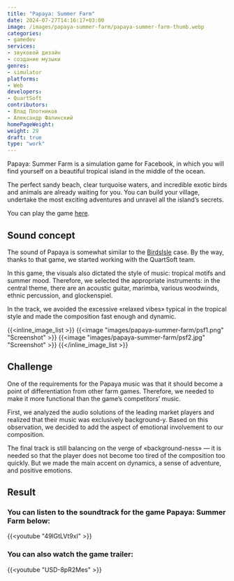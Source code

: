 ```yaml
---
title: "Papaya: Summer Farm"
date: 2024-07-27T14:16:17+03:00
image: /images/papaya-summer-farm/papaya-summer-farm-thumb.webp
categories:
- gamedev
services:
- звуковой дизайн
- создание музыки
genres:
- simulator
platforms:
- Web
developers:
- QuartSoft
contributors:
- Влад Плотников
- Александр Фалинский
homePageWeight:
weight: 29
draft: true
type: "work"
---
```


Papaya: Summer Farm is a simulation game for Facebook, in which you will find yourself on a beautiful tropical island in the middle of the ocean.

The perfect sandy beach, clear turquoise waters, and incredible exotic birds and animals are already waiting for you. You can build your village, undertake the most exciting adventures and unravel all the island’s secrets.

You can play the game [here](https://papaya.quartsoft.com/uk/).

## Sound concept

The sound of Papaya is somewhat similar to the [BirdsIsle](works/birdsisle) case. By the way, thanks to that game, we started working with the QuartSoft team.

In this game, the visuals also dictated the style of music: tropical motifs and summer mood. Therefore, we selected the appropriate instruments: in the central theme, there are an acoustic guitar, marimba, various woodwinds, ethnic percussion, and glockenspiel.

In the track, we avoided the excessive «relaxed vibes» typical in the tropical style and made the composition fast enough and dynamic.

{{<inline_image_list >}}
{{<image "images/papaya-summer-farm/psf1.png" "Screenshot"  >}}
{{<image "images/papaya-summer-farm/psf2.jpg" "Screenshot"  >}}
{{</inline_image_list >}}

## Challenge

One of the requirements for the Papaya music was that it should become a point of differentiation from other farm games. Therefore, we needed to make it more functional than the game’s competitors’ music.

First, we analyzed the audio solutions of the leading market players and realized that their music was exclusively background-y. Based on this observation, we decided to add the aspect of emotional involvement to our composition.

The final track is still balancing on the verge of «background-ness» — it is needed so that the player does not become too tired of the composition too quickly. But we made the main accent on dynamics, a sense of adventure, and positive emotions.

## Result

### You can listen to the soundtrack for the game Papaya: Summer Farm below:

{{<youtube "49lGtLVt9xI" >}}

### You can also watch the game trailer:

{{<youtube "USD-8pR2Mes" >}}